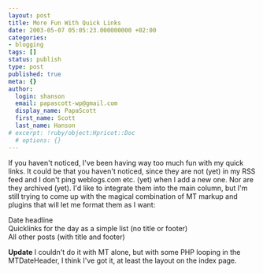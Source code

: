 ```yaml
---
layout: post
title: More Fun With Quick Links
date: 2003-05-07 05:05:23.000000000 +02:00
categories:
- blogging
tags: []
status: publish
type: post
published: true
meta: {}
author:
  login: shanson
  email: papascott-wp@gmail.com
  display_name: PapaScott
  first_name: Scott
  last_name: Hanson
# excerpt: !ruby/object:Hpricot::Doc
  # options: {}
---
```

<p>If you haven't noticed, I've been having way too much fun with my quick links. It could be that you haven't noticed, since they are not (yet) in my RSS feed and I don't ping weblogs.com etc. (yet) when I add a new one. Nor are they archived (yet). I'd like to integrate them into the main column, but I'm still trying to come up with the magical combination of MT markup and plugins that will let me format them as I want:</p>
<p>Date headline<br />
Quicklinks for the day as a simple list (no title or footer)<br />
All other posts (with title and footer)</p>
<p><b>Update</b> I couldn't do it with MT alone, but with some PHP looping in the MTDateHeader, I think I've got it, at least the layout on the index page.</p>
